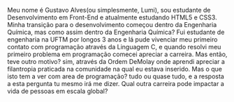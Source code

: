 Meu nome é Gustavo Alves(ou simplesmente, Lumi), sou estudante de Desenvolvimento em Front-End e atualmente estudando HTML5 e CSS3. Minha transição para o desenvolvimento começou dentro da Engenharia Química, mas como assim dentro da Engenharia Química? Fui estudante de engenharia na UFTM por longos 3 anos e lá pude vivenciar meu primeiro contato com programação através da Linguagem C, e quando resolvi meu primeiro problema em programação comecei apreciar a carreira. Mas então, teve outro motivo? sim, através da Ordem DeMolay onde aprendi apreciar a filantropia praticada na comunidade na qual eu estava inserido. Mas o que isto tem a ver com area de programação? tudo ou quase tudo, e a resposta a esta pergunta tu mesmo irá me dizer. Qual outra carreira pode impactar a vida de pessoas em escala global?
<!---
Gustavo-LumiDev/Gustavo-LumiDev is a ✨ special ✨ repository because its `README.md` (this file) appears on your GitHub profile.
You can click the Preview link to take a look at your changes.
--->
